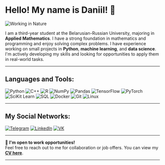 # Hello! My name is Daniil! 👋

![Working in Nature](https://twam.ru/wp-content/uploads/2024/03/krasivaia-priroda-7.webp)

I am a third-year student at the Belarusian-Russian University, majoring in **Applied Mathematics**. I have a strong foundation in mathematics and programming and enjoy solving complex problems. I have experience working on small projects in **Python**, **machine learning**, and **data science**. I'm actively developing my skills and looking for opportunities to apply them in real-world tasks.

---

## Languages and Tools:

![Python](https://img.shields.io/badge/-Python-333?style=flat&logo=python)
![C++](https://img.shields.io/badge/-C++-333?style=flat&logo=cplusplus)
![R](https://img.shields.io/badge/-R-333?style=flat&logo=r)
![NumPy](https://img.shields.io/badge/-NumPy-333?style=flat&logo=numpy)
![Pandas](https://img.shields.io/badge/-Pandas-333?style=flat&logo=pandas)
![TensorFlow](https://img.shields.io/badge/-TensorFlow-333?style=flat&logo=tensorflow)
![PyTorch](https://img.shields.io/badge/-PyTorch-333?style=flat&logo=pytorch)
![SciKit Learn](https://img.shields.io/badge/-Scikit_Learn-333?style=flat&logo=scikitlearn)
![SQL](https://img.shields.io/badge/-SQL-333?style=flat&logo=postgresql)
![Docker](https://img.shields.io/badge/-Docker-333?style=flat&logo=docker)
![Git](https://img.shields.io/badge/-Git-333?style=flat&logo=git)
![Linux](https://img.shields.io/badge/-Linux-333?style=flat&logo=linux)

---

## My Social Networks:

[![Telegram](https://img.shields.io/badge/-Telegram-333?style=flat&logo=telegram)](https://t.me/daniilbadret)
[![LinkedIn](https://img.shields.io/badge/-LinkedIn-333?style=flat&logo=linkedin)](https://linkedin.com/in/daniilbadret)
[![VK](https://img.shields.io/badge/-VK-333?style=flat&logo=vk)](https://vk.com/daniilbadret)

---

💼 **I'm open to work opportunities!**  
Feel free to reach out to me for collaboration or job offers. You can view my **[CV here](https://disk.yandex.ru/i/z6UM8gOYxHzZqQ)**.

---
